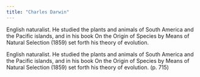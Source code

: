 ```yaml
---
title: "Charles Darwin"
---
```

English naturalist. He studied the plants and animals of South America and the Pacific islands, and in his book On the Origin of Species by Means of Natural Selection (1859) set forth his theory of evolution.

English naturalist. He studied the plants and animals of South America and the Pacific islands, and in his book On the Origin of Species by Means of Natural Selection (1859) set forth his theory of evolution. (p. 715)

